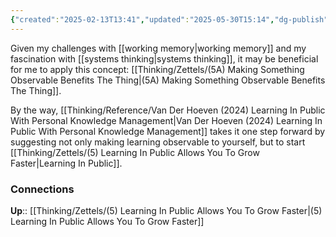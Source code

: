 ```yaml
---
{"created":"2025-02-13T13:41","updated":"2025-05-30T15:14","dg-publish":true,"dg-path":"Zettels/(5B) I Will Make My Own Learning Observable And Public.md","permalink":"/zettels/5-b-i-will-make-my-own-learning-observable-and-public/","dgPassFrontmatter":true,"noteIcon":"1"}
---
```


Given my challenges with [[working memory\|working memory]] and my fascination with [[systems thinking\|systems thinking]], it may be beneficial for me to apply this concept: [[Thinking/Zettels/(5A) Making Something Observable Benefits The Thing\|(5A) Making Something Observable Benefits The Thing]]. 

By the way, [[Thinking/Reference/Van Der Hoeven (2024) Learning In Public With Personal Knowledge Management\|Van Der Hoeven (2024) Learning In Public With Personal Knowledge Management]] takes it one step forward by suggesting not only making learning observable to yourself, but to start [[Thinking/Zettels/(5) Learning In Public Allows You To Grow Faster\|Learning In Public]]. 

### Connections 
**Up**:: [[Thinking/Zettels/(5) Learning In Public Allows You To Grow Faster\|(5) Learning In Public Allows You To Grow Faster]]